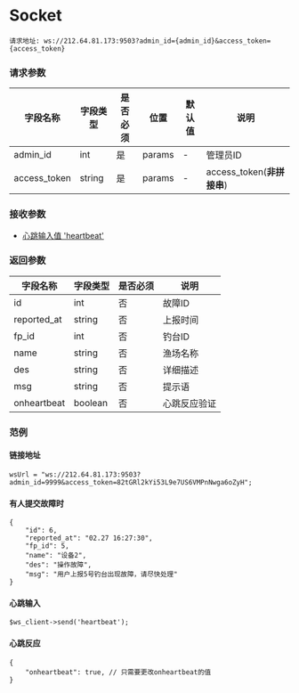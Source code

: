 # Socket
```
请求地址: ws://212.64.81.173:9503?admin_id={admin_id}&access_token={access_token}
```
### 请求参数

| 字段名称 | 字段类型 | 是否必须 | 位置 | 默认值 | 说明 |
|    -    |    -    |    -    |  -   |   -   |  -   |
| admin_id | int | 是 | params | - | 管理员ID |
| access_token | string | 是 | params | - | access_token(**非拼接串**) |

### 接收参数

- [心跳输入值 'heartbeat'](https://github.com/waitforu/docs/blob/master/backend/socket.md#心跳输入)

### 返回参数

| 字段名称 | 字段类型 | 是否必须 | 说明 |
|    -    |    -    |    -    |   -   |
| id | int | 否 | 故障ID |
| reported_at | string | 否 | 上报时间 |
| fp_id | int | 否 | 钓台ID |
| name | string | 否 | 渔场名称 |
| des | string | 否 | 详细描述 |
| msg | string | 否 | 提示语 |
| onheartbeat | boolean | 否 | 心跳反应验证 |

### 范例

#### 链接地址
```
wsUrl = "ws://212.64.81.173:9503?admin_id=9999&access_token=82tGRl2kYi53L9e7US6VMPnNwga6oZyH";
```

#### 有人提交故障时
```
{
    "id": 6,
    "reported_at": "02.27 16:27:30",
    "fp_id": 5,
    "name": "设备2",
    "des": "操作故障",
    "msg": "用户上报5号钓台出现故障，请尽快处理"
}
```

#### 心跳输入
```
$ws_client->send('heartbeat');
```

#### 心跳反应
```
{
	"onheartbeat": true, // 只需要更改onheartbeat的值
}
```